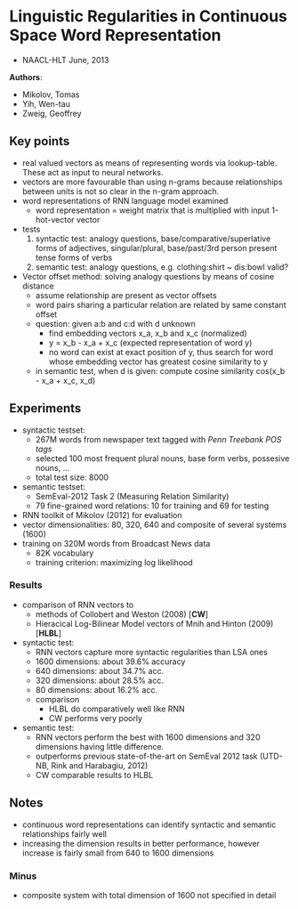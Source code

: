 # Linguistic Regularities in Continuous Space Word Representation
* NAACL-HLT June, 2013

**Authors**:
* Mikolov, Tomas
* Yih, Wen-tau
* Zweig, Geoffrey

## Key points
* real valued vectors as means of representing words via lookup-table. These act as input to neural networks.
* vectors are more favourable than using n-grams because relationships between units is not so clear in the n-gram approach.
* word representations of RNN language model examined
    * word representation = weight matrix that is multiplied with input 1-hot-vector vector
* tests
    1. syntactic test: analogy questions, base/comparative/superlative forms of adjectives, singular/plural, base/past/3rd person present tense forms of verbs
    2. semantic test: analogy questions, e.g. clothing:shirt ~ dis:bowl valid?
* Vector offset method: solving analogy questions by means of cosine distance
    * assume relationship are present as vector offsets
    * word pairs sharing a particular relation are related by same constant offset
    * question: given a:b and c:d with d unknown
        * find embedding vectors x_a, x_b and x_c (normalized)
        * y = x_b - x_a + x_c (expected representation of word y)
        * no word can exist at exact position of y, thus search for word whose embedding vector has greatest cosine similarity to y
    * in semantic test, when d is given: compute cosine similarity cos(x_b - x_a + x_c, x_d)

## Experiments
* syntactic testset:
    * 267M words from newspaper text tagged with *Penn Treebank POS tags*
    * selected 100 most frequent plural nouns, base form verbs, possesive nouns, ...
    * total test size: 8000
* semantic testset:
    * SemEval-2012 Task 2 (Measuring Relation Similarity)
    * 79 fine-grained word relations: 10 for training and 69 for testing
* RNN toolkit of Mikolov (2012) for evaluation
* vector dimensionalities: 80, 320, 640 and composite of several systems (1600)
* training on 320M words from Broadcast News data
    * 82K vocabulary
    * training criterion: maximizing log likelihood

### Results
* comparison of RNN vectors to
    * methods of Collobert and Weston (2008) [**CW**]
    * Hieracical Log-Bilinear Model vectors of Mnih and Hinton (2009) [**HLBL**]
* syntactic test:
    * RNN vectors capture more syntactic regularities than LSA ones
    * 1600 dimensions: about 39.6% accuracy
    * 640 dimensions: about 34.7% acc.
    * 320 dimensions: about 28.5% acc.
    * 80 dimensions: about 16.2% acc.
    * comparison
        * HLBL do comparatively well like RNN
        * CW performs very poorly
* semantic test:
    * RNN vectors perform the best with 1600 dimensions and 320 dimensions having little difference.
    * outperforms previous state-of-the-art on SemEval 2012 task (UTD-NB, Rink and Harabagiu, 2012)
    * CW comparable results to HLBL

## Notes
* continuous word representations can identify syntactic and semantic relationships fairly well
* increasing the dimension results in better performance, however increase is fairly small from 640 to 1600 dimensions
### Minus
* composite system with total dimension of 1600 not specified in detail
